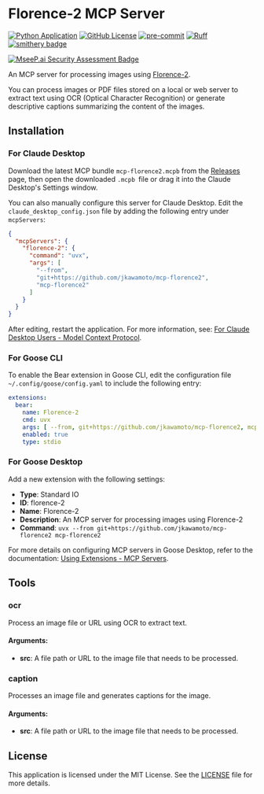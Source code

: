 # Florence-2 MCP Server

[![Python Application](https://github.com/jkawamoto/mcp-florence2/actions/workflows/python-app.yaml/badge.svg)](https://github.com/jkawamoto/mcp-florence2/actions/workflows/python-app.yaml)
[![GitHub License](https://img.shields.io/github/license/jkawamoto/mcp-florence2)](https://github.com/jkawamoto/mcp-florence2/blob/main/LICENSE)
[![pre-commit](https://img.shields.io/badge/pre--commit-enabled-brightgreen?logo=pre-commit)](https://github.com/pre-commit/pre-commit)
[![Ruff](https://img.shields.io/endpoint?url=https://raw.githubusercontent.com/astral-sh/ruff/main/assets/badge/v2.json)](https://github.com/astral-sh/ruff)
[![smithery badge](https://smithery.ai/badge/@jkawamoto/mcp-florence2)](https://smithery.ai/server/@jkawamoto/mcp-florence2)

[![MseeP.ai Security Assessment Badge](https://mseep.net/pr/jkawamoto-mcp-florence2-badge.png)](https://mseep.ai/app/jkawamoto-mcp-florence2)

An MCP server for processing images using [Florence-2](https://huggingface.co/microsoft/Florence-2-large).

You can process images or PDF files stored on a local or web server to extract text using OCR (Optical Character
Recognition) or generate descriptive captions summarizing the content of the images.

## Installation

### For Claude Desktop
Download the latest MCP bundle `mcp-florence2.mcpb` from
the [Releases](https://github.com/jkawamoto/mcp-florence2/releases) page,
then open the downloaded `.mcpb `file or drag it into the Claude Desktop's Settings window.

You can also manually configure this server for Claude Desktop.
Edit the `claude_desktop_config.json` file by adding the following entry under `mcpServers`:

```json
{
  "mcpServers": {
    "florence-2": {
      "command": "uvx",
      "args": [
        "--from",
        "git+https://github.com/jkawamoto/mcp-florence2",
        "mcp-florence2"
      ]
    }
  }
}
```

After editing, restart the application.
For more information,
see: [For Claude Desktop Users - Model Context Protocol](https://modelcontextprotocol.io/quickstart/user).

### For Goose CLI

To enable the Bear extension in Goose CLI,
edit the configuration file `~/.config/goose/config.yaml` to include the following entry:

```yaml
extensions:
  bear:
    name: Florence-2
    cmd: uvx
    args: [ --from, git+https://github.com/jkawamoto/mcp-florence2, mcp-florence2 ]
    enabled: true
    type: stdio
```

### For Goose Desktop

Add a new extension with the following settings:

- **Type**: Standard IO
- **ID**: florence-2
- **Name**: Florence-2
- **Description**: An MCP server for processing images using Florence-2
- **Command**: `uvx --from git+https://github.com/jkawamoto/mcp-florence2 mcp-florence2`

For more details on configuring MCP servers in Goose Desktop,
refer to the documentation:
[Using Extensions - MCP Servers](https://block.github.io/goose/docs/getting-started/using-extensions#mcp-servers).

## Tools

### ocr

Process an image file or URL using OCR to extract text.

#### Arguments:

- **src**: A file path or URL to the image file that needs to be processed.

### caption

Processes an image file and generates captions for the image.

#### Arguments:

- **src**: A file path or URL to the image file that needs to be processed.

## License

This application is licensed under the MIT License. See the [LICENSE](LICENSE) file for more details.
